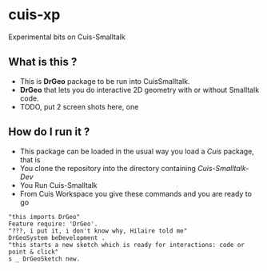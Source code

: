 # cuis-xp
Experimental bits on Cuis-Smalltalk

## What is this ?
* This is **DrGeo** package to be run into CuisSmalltalk.
* **DrGeo** that lets you do interactive 2D geometry with or without Smalltalk code.
* TODO, put 2 screen shots here, one 

## How do I run it ?
* This package can be loaded in the usual way you load a *Cuis* package, that is
 * You clone the repository into the directory containing *Cuis-Smalltalk-Dev*
 * You Run Cuis-Smalltalk
 * From Cuis Workspace you give these commands and you are ready to go
 ```smalltalk
"this imports DrGeo"
Feature require: 'DrGeo'. 
"???, i put it, i don't know why, Hilaire told me"
DrGeoSystem beDevelopment . 
"this starts a new sketch which is ready for interactions: code or point & click"
s _ DrGeoSketch new. 
 ```






